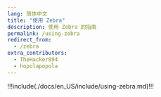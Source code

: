 ```yaml
---
lang: 简体中文
title: "使用 Zebra"
description: 使用 Zebra 的指南
permalink: /using-zebra
redirect_from:
  - /zebra
extra_contributors:
  - TheHacker894
  - hopolapopola
---
```


!!!include(./docs/en_US/include/using-zebra.md)!!!